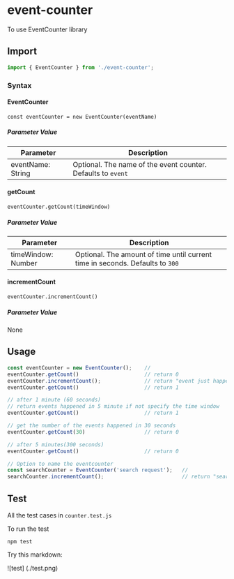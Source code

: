# event-counter

To use EventCounter library

## Import

``` javascript
import { EventCounter } from './event-counter';
```

### Syntax
#### EventCounter
```
const eventCounter = new EventCounter(eventName)
```
##### Parameter Value
| Parameter |Description |
| ------------- | ------------- |
| eventName: String  | Optional. The name of the event counter. Defaults to `event` |

#### getCount
```
eventCounter.getCount(timeWindow)
```
##### Parameter Value
| Parameter  | Description |
| ------------- | ------------- |
| timeWindow: Number | Optional. The amount of time until current time in seconds. Defaults to `300`|

#### incrementCount
```
eventCounter.incrementCount()
```
##### Parameter Value
None

## Usage 
```javascript
const eventCounter = new EventCounter();    //
eventCounter.getCount()                     // return 0
eventCounter.incrementCount();              // return "event just happened"
eventCounter.getCount()                     // return 1

// after 1 minute (60 seconds)
// return events happened in 5 minute if not specify the time window
eventCounter.getCount()                     // return 1                     

// get the number of the events happened in 30 seconds
eventCounter.getCount(30)                   // return 0

// after 5 minutes(300 seconds)
eventCounter.getCount()                     // return 0                     

// Option to name the eventcounter
const searchCounter = EventCounter('search request');   //
searchCounter.incrementCount();                         // return "search request just happened"
```

## Test
All the test cases in `counter.test.js`

To run the test

```
npm test
```

Try this markdown:

![test] (./test.png)